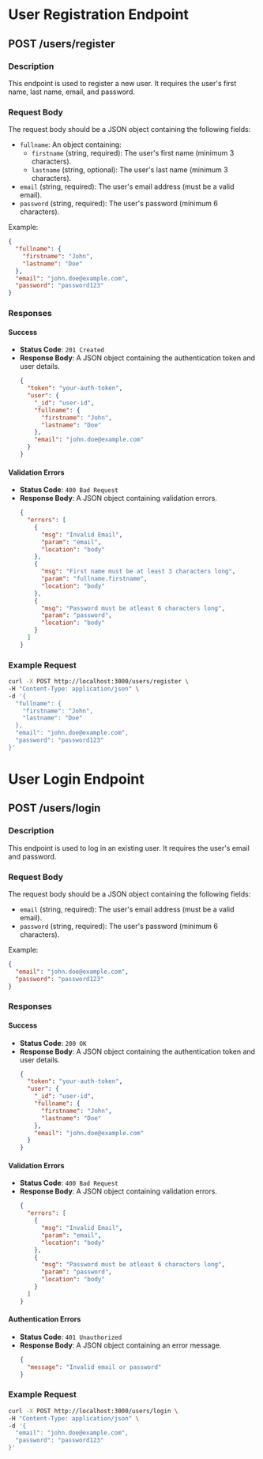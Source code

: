 # User Registration Endpoint

## POST /users/register

### Description

This endpoint is used to register a new user. It requires the user's first name, last name, email, and password.

### Request Body

The request body should be a JSON object containing the following fields:

- `fullname`: An object containing:
  - `firstname` (string, required): The user's first name (minimum 3 characters).
  - `lastname` (string, optional): The user's last name (minimum 3 characters).
- `email` (string, required): The user's email address (must be a valid email).
- `password` (string, required): The user's password (minimum 6 characters).

Example:

```json
{
  "fullname": {
    "firstname": "John",
    "lastname": "Doe"
  },
  "email": "john.doe@example.com",
  "password": "password123"
}
```

### Responses

#### Success

- **Status Code**: `201 Created`
- **Response Body**: A JSON object containing the authentication token and user details.
  ```json
  {
    "token": "your-auth-token",
    "user": {
      "_id": "user-id",
      "fullname": {
        "firstname": "John",
        "lastname": "Doe"
      },
      "email": "john.doe@example.com"
    }
  }
  ```

#### Validation Errors

- **Status Code**: `400 Bad Request`
- **Response Body**: A JSON object containing validation errors.
  ```json
  {
    "errors": [
      {
        "msg": "Invalid Email",
        "param": "email",
        "location": "body"
      },
      {
        "msg": "First name must be at least 3 characters long",
        "param": "fullname.firstname",
        "location": "body"
      },
      {
        "msg": "Password must be atleast 6 characters long",
        "param": "password",
        "location": "body"
      }
    ]
  }
  ```

### Example Request

```bash
curl -X POST http://localhost:3000/users/register \
-H "Content-Type: application/json" \
-d '{
  "fullname": {
    "firstname": "John",
    "lastname": "Doe"
  },
  "email": "john.doe@example.com",
  "password": "password123"
}'
```

# User Login Endpoint

## POST /users/login

### Description

This endpoint is used to log in an existing user. It requires the user's email and password.

### Request Body

The request body should be a JSON object containing the following fields:

- `email` (string, required): The user's email address (must be a valid email).
- `password` (string, required): The user's password (minimum 6 characters).

Example:

```json
{
  "email": "john.doe@example.com",
  "password": "password123"
}
```

### Responses

#### Success

- **Status Code**: `200 OK`
- **Response Body**: A JSON object containing the authentication token and user details.
  ```json
  {
    "token": "your-auth-token",
    "user": {
      "_id": "user-id",
      "fullname": {
        "firstname": "John",
        "lastname": "Doe"
      },
      "email": "john.doe@example.com"
    }
  }
  ```

#### Validation Errors

- **Status Code**: `400 Bad Request`
- **Response Body**: A JSON object containing validation errors.
  ```json
  {
    "errors": [
      {
        "msg": "Invalid Email",
        "param": "email",
        "location": "body"
      },
      {
        "msg": "Password must be atleast 6 characters long",
        "param": "password",
        "location": "body"
      }
    ]
  }
  ```

#### Authentication Errors

- **Status Code**: `401 Unauthorized`
- **Response Body**: A JSON object containing an error message.
  ```json
  {
    "message": "Invalid email or password"
  }
  ```

### Example Request

```bash
curl -X POST http://localhost:3000/users/login \
-H "Content-Type: application/json" \
-d '{
  "email": "john.doe@example.com",
  "password": "password123"
}'
```